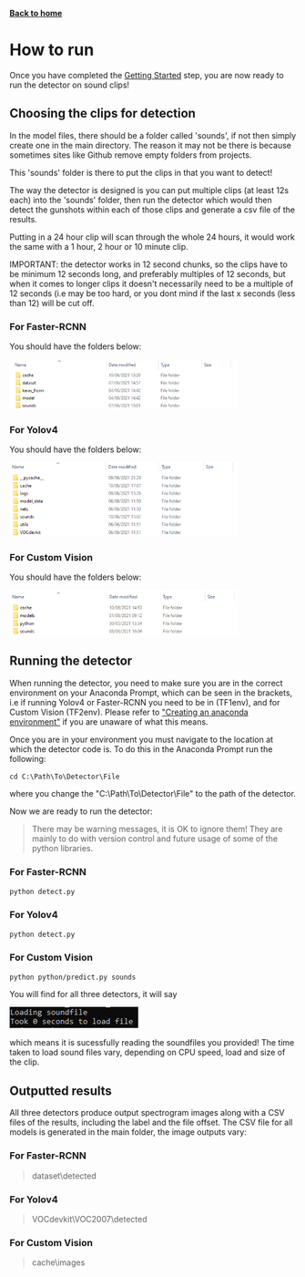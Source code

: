 [__Back to home__](index.md)

# How to run

Once you have completed the [Getting Started](gettingstarted.md) step, you are now ready to run the detector on sound clips!

## Choosing the clips for detection

In the model files, there should be a folder called 'sounds', if not then simply create one in the main directory. The reason it may not be there is because sometimes sites like Github remove empty folders from projects. 

This 'sounds' folder is there to put the clips in that you want to detect!

The way the detector is designed is you can put multiple clips (at least 12s each) into the 'sounds' folder, then run the detector which would then detect the gunshots within each of those clips and generate a csv file of the results.

Putting in a 24 hour clip will scan through the whole 24 hours, it would work the same with a 1 hour, 2 hour or 10 minute clip.

IMPORTANT: the detector works in 12 second chunks, so the clips have to be minimum 12 seconds long, and preferably multiples of 12 seconds, but when it comes to longer clips it doesn't necessarily need to be a multiple of 12 seconds (i.e may be too hard, or you dont mind if the last x seconds (less than 12) will be cut off.

### For Faster-RCNN 

You should have the folders below:

<img src="assets/folders.png" alt="Folders" width="400"/>

### For Yolov4

You should have the folders below:

<img src="assets/yolofolders.png" alt="Folders" width="400"/>

### For Custom Vision

You should have the folders below:

<img src="assets/cvfolders.png" alt="Folders" width="400"/>

## Running the detector

When running the detector, you need to make sure you are in the correct environment on your Anaconda Prompt, which can be seen in the brackets, i.e if running Yolov4 or Faster-RCNN you need to be in (TF1env), and for Custom Vision (TF2env). Please refer to ["Creating an anaconda environment"](gettingstarted.md#Creating-an-Anaconda-virtual-environment) if you are unaware of what this means. 

Once you are in your environment you must navigate to the location at which the detector code is. To do this in the Anaconda Prompt run the following:
```
cd C:\Path\To\Detector\File
```
where you change the "C:\Path\To\Detector\File" to the path of the detector.

Now we are ready to run the detector:

> There may be warning messages, it is OK to ignore them! They are mainly to do with version control and future usage of some of the python libraries.

### For Faster-RCNN 
```
python detect.py
```
### For Yolov4
```
python detect.py
```
### For Custom Vision
```
python python/predict.py sounds
```

You will find for all three detectors, it will say

<img src="assets/loaded.png" alt="Loaded"/>

which means it is sucessfully reading the soundfiles you provided! The time taken to load sound files vary, depending on CPU speed, load and size of the clip.

## Outputted results

All three detectors produce output spectrogram images along with a CSV files of the results, including the label and the file offset. The CSV file for all models is generated in the main folder, the image outputs vary:

### For Faster-RCNN 
> dataset\detected
> 
### For Yolov4
> VOCdevkit\VOC2007\detected

### For Custom Vision
> cache\images
